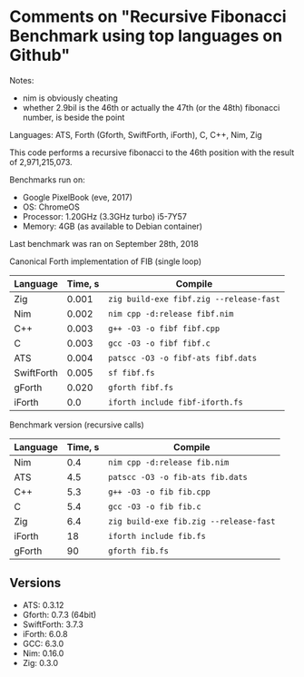 # Comments on "Recursive Fibonacci Benchmark using top languages on Github"

Notes:

- nim is obviously cheating
- whether 2.9bil is the 46th or actually the 47th (or the 48th) fibonacci number, is beside the point

Languages: ATS, Forth (Gforth, SwiftForth, iForth), C, C++, Nim, Zig

This code performs a recursive fibonacci to the 46th position with the result of 2,971,215,073.

Benchmarks run on:
 - Google PixelBook (eve, 2017)
 - OS: ChromeOS
 - Processor: 1.20GHz (3.3GHz turbo) i5-7Y57
 - Memory: 4GB (as available to Debian container)

Last benchmark was ran on September 28th, 2018

Canonical Forth implementation of FIB (single loop)

| Language   | Time, s | Compile                                 |
|------------|---------|-----------------------------------------|
| Zig        |  0.001  | `zig build-exe fibf.zig --release-fast` |
| Nim        |  0.002  | `nim cpp -d:release fibf.nim`           |
| C++        |  0.003  | `g++ -O3 -o fibf fibf.cpp`              |
| C          |  0.003  | `gcc -O3 -o fibf fibf.c`                |
| ATS        |  0.004  | `patscc -O3 -o fibf-ats fibf.dats`      |
| SwiftForth |  0.005  | `sf fibf.fs`                            |
| gForth     |  0.020  | `gforth fibf.fs`                        |
| iForth     |  0.0    | `iforth include fibf-iforth.fs`         |


Benchmark version (recursive calls)

| Language | Time, s | Compile                                |
|----------|---------|----------------------------------------|
| Nim      |  0.4    | `nim cpp -d:release fib.nim`           |
| ATS      |  4.5    | `patscc -O3 -o fib-ats fib.dats`       |
| C++      |  5.3    | `g++ -O3 -o fib fib.cpp`               |
| C        |  5.4    | `gcc -O3 -o fib fib.c`                 |
| Zig      |  6.4    | `zig build-exe fib.zig --release-fast` |
| iForth   | 18      | `iforth include fib.fs`                |
| gForth   | 90      | `gforth fib.fs`                        |


## Versions

- ATS: 0.3.12
- Gforth: 0.7.3 (64bit)
- SwiftForth: 3.7.3
- iForth: 6.0.8
- GCC: 6.3.0
- Nim: 0.16.0
- Zig: 0.3.0
